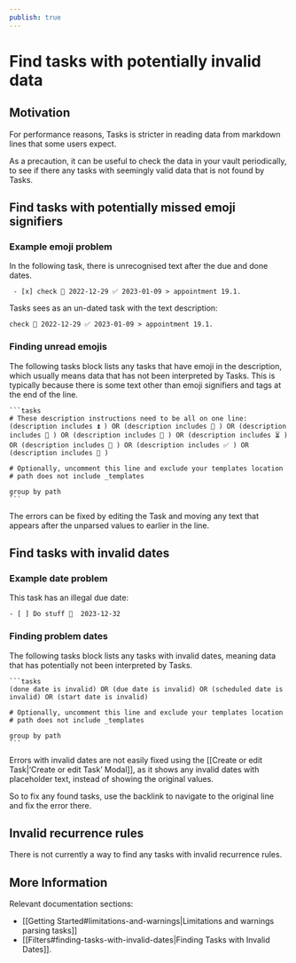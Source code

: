```yaml
---
publish: true
---
```


# Find tasks with potentially invalid data

## Motivation

For performance reasons, Tasks is stricter in reading data from markdown lines that some users expect.

As a precaution, it can be useful to check the data in your vault periodically, to see if there any tasks with seemingly valid data that is not found by Tasks.

## Find tasks with potentially missed emoji signifiers

### Example emoji problem

In the following task, there is unrecognised text after the due and done dates.

```text
 - [x] check 📅 2022-12-29 ✅ 2023-01-09 > appointment 19.1.
```

Tasks sees as an un-dated task with the text description:

`check 📅 2022-12-29 ✅ 2023-01-09 > appointment 19.1.`

### Finding unread emojis

The following tasks block lists any tasks that have emoji in the description, which usually means data that has not been interpreted by Tasks. This is typically because there is some text other than emoji signifiers and tags at the end of the line.

````text
```tasks
# These description instructions need to be all on one line:
(description includes ⏫ ) OR (description includes 🔼 ) OR (description includes 🔽 ) OR (description includes 📅 ) OR (description includes ⏳ ) OR (description includes 🛫 ) OR (description includes ✅ ) OR (description includes 🔁 )

# Optionally, uncomment this line and exclude your templates location
# path does not include _templates

group by path
```
````

The errors can be fixed by editing the Task and moving any text that appears after the unparsed values to earlier in the line.

## Find tasks with invalid dates

### Example date problem

This task has an illegal due date:

```text
- [ ] Do stuff 📅  2023-12-32
```

### Finding problem dates

The following tasks block lists any tasks with invalid dates, meaning data that has potentially not been interpreted by Tasks.

````text
```tasks
(done date is invalid) OR (due date is invalid) OR (scheduled date is invalid) OR (start date is invalid)

# Optionally, uncomment this line and exclude your templates location
# path does not include _templates

group by path
```
````

Errors with invalid dates are not easily fixed using the [[Create or edit Task|‘Create or edit Task’ Modal]], as it shows any invalid dates with placeholder text, instead of showing the original values.

So to fix any found tasks, use the backlink to navigate to the original line and fix the error there.

## Invalid recurrence rules

There is not currently a way to find any tasks with invalid recurrence rules.

## More Information

Relevant documentation sections:

- [[Getting Started#limitations-and-warnings|Limitations and warnings parsing tasks]]
- [[Filters#finding-tasks-with-invalid-dates|Finding Tasks with Invalid Dates]].

